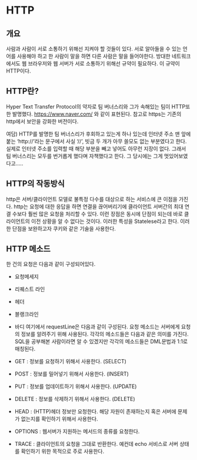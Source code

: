 # HTTP

## 개요
사람과 사람이 서로 소통하기 위해선 지켜야 할 것들이 있다.
서로 알아들을 수 있는 언어를 사용해야 하고 한 사람이 말을 하면 다른 사람은 말을 들어야한다.
방대한 네트워크에서도 웹 브라우저와 웹 서버가 서로 소통하기 위해선 규약이 필요하다.
이 규약이 HTTP이다.

## HTTP란?
Hyper Text Transfer Protocol의 약자로 팀 버너스리와 그가 속해있는 팀이 HTTP또한 발명했다. https://www.naver.com/ 와 같이 표현된다. 참고로 https는 기존의 http에서 보안을 강화한 버전이다.

여담) HTTP를 발명한 팀 버너스리가 후회하고 있는게 하나 있는데  인터넷 주소 맨 앞에 붙는 ‘http://’라는 문구에서 사실 ‘//’, 빗금 두 개가 아무 쓸모도 없는 부분였다고 한다. 실제로 인터넷 주소를 입력할 때 해당 부분을 빼고 넣어도 아무런 지장이 없다. 그래서 팀 버너스리는 모두를 번거롭게 했다며 자책했다고 한다. 그 당시에는 그게 멋있어보였다고.....

## HTTP의 작동방식
http은 서버/클라이언트 모델로 불특정 다수를 대상으로 하는 서비스에 큰 이점을 가진다.
http는 요청에 대한 응답을 하면 연결을 끊어버리기에 클라이언트 서버간의 최대 연결 수보다 훨씬 많은 요청을 처리할 수 있다.
이런 장점은 동시에 단점이 되는데 바로 클라이언트의 이전 상황을 알 수 없다는 것이다. 이러한 특성을 Statelese라고 한다. 이러한 단점을 보완하고자 쿠키와 같은 기술을 사용한다.

## HTTP 메소드
한 건의 요청은 다음과 같이 구성되어있다.
* 요청메세지
* 리퀘스트 라인
* 헤더
* 블랭크라인
* 바디
여기에서 requestLine은 다음과 같이 구성된다.
요청 메소드는 서버에게 요청의 정보를 알려주기 위해 사용된다.
각각의 메소드들은 다음과 같은 의미를 가진다. SQL을 공부해본 사람이라면 알 수 있겠지만 각각의 메소드들은 DML문법과 1:1로 매칭된다.

* GET : 정보를 요청하기 위해서 사용한다. (SELECT)
* POST : 정보를 밀어넣기 위해서 사용한다. (INSERT)
* PUT : 정보를 업데이트하기 위해서 사용한다. (UPDATE)
* DELETE : 정보를 삭제하기 위해서 사용한다. (DELETE)
* HEAD : (HTTP)헤더 정보만 요청한다. 해당 자원이 존재하는지 혹은 서버에 문제가 없는지를 확인하기 위해서 사용한다.
* OPTIONS : 웹서버가 지원하는 메서드의 종류를 요청한다.
*  TRACE : 클라이언트의 요청을 그대로 반환한다. 예컨데 echo 서비스로 서버 상태를 확인하기 위한 목적으로 주로 사용한다.
